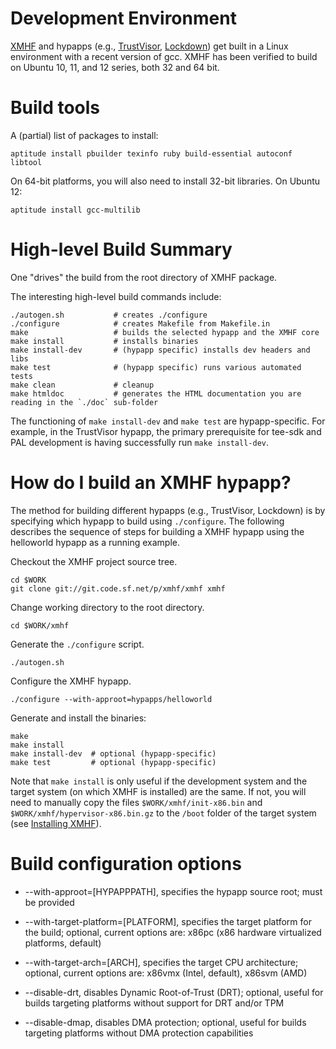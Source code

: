 Development Environment
=======================

[XMHF](..) and hypapps (e.g., [TrustVisor](../../hypapps/trustvisor), 
[Lockdown](../../hypapps/lockdown)) get built in a Linux environment with 
a recent version of gcc. XMHF has been verified to build on Ubuntu 
10, 11, and 12 series, both 32 and 64 bit.


Build tools
===========

A (partial) list of packages to install:

    aptitude install pbuilder texinfo ruby build-essential autoconf libtool

On 64-bit platforms, you will also need to install 32-bit
libraries. On Ubuntu 12:

    aptitude install gcc-multilib


High-level Build Summary
========================

One "drives" the build from the root directory of XMHF package.  

The interesting high-level build commands include:

    ./autogen.sh           # creates ./configure
    ./configure            # creates Makefile from Makefile.in
    make                   # builds the selected hypapp and the XMHF core
    make install           # installs binaries
    make install-dev       # (hypapp specific) installs dev headers and libs
    make test              # (hypapp specific) runs various automated tests
    make clean             # cleanup
	make htmldoc		   # generates the HTML documentation you are reading in the `./doc` sub-folder

The functioning of `make install-dev` and `make test` are
hypapp-specific. For example, in the TrustVisor hypapp, the primary prerequisite
for tee-sdk and PAL development is having successfully run `make
install-dev`.


How do I build an XMHF hypapp?
==============================

The method for building different hypapps (e.g., TrustVisor,
Lockdown) is by specifying which hypapp to build using `./configure`.
The following describes the sequence of steps for building a XMHF
hypapp using the helloworld hypapp as a running example.

Checkout the XMHF project source tree.

    cd $WORK
    git clone git://git.code.sf.net/p/xmhf/xmhf xmhf

Change working directory to the root directory.

    cd $WORK/xmhf

Generate the `./configure` script.

    ./autogen.sh

Configure the XMHF hypapp.

    ./configure --with-approot=hypapps/helloworld
   
Generate and install the binaries:

    make
    make install
    make install-dev  # optional (hypapp-specific)
    make test         # optional (hypapp-specific)

Note that `make install` is only useful if the development system and 
the target system (on which XMHF is installed) are the same. If not, 
you will need to manually copy the files `$WORK/xmhf/init-x86.bin` 
and `$WORK/xmhf/hypervisor-x86.bin.gz` to the `/boot` folder of the
target system (see [Installing XMHF](./installing-xmhf.md)).  


Build configuration options
===========================

* --with-approot=[HYPAPPPATH], specifies the hypapp source root; must be provided

* --with-target-platform=[PLATFORM], specifies the target platform for the build; 
optional, current options are: x86pc (x86 hardware virtualized platforms, default)

* --with-target-arch=[ARCH], specifies the target CPU architecture; 
optional, current options are: x86vmx (Intel, default), x86svm (AMD)

* --disable-drt, disables Dynamic Root-of-Trust (DRT); optional, useful for builds 
targeting platforms without support for DRT and/or TPM

* --disable-dmap, disables DMA protection; optional, useful for builds targeting 
platforms without DMA protection capabilities
